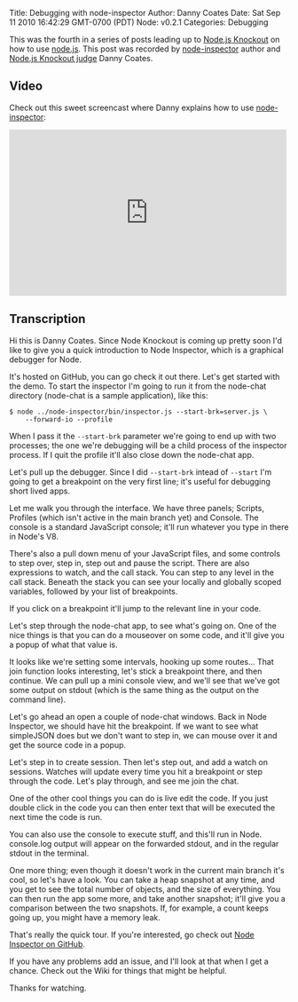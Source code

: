 Title: Debugging with node-inspector
Author: Danny Coates
Date: Sat Sep 11 2010 16:42:29 GMT-0700 (PDT)
Node: v0.2.1
Categories: Debugging

This was the fourth in a series of posts leading up
to [Node.js Knockout](http://nodeknockout.com/) on how to
use [node.js](http://nodejs.org/). This post was recorded
by [node-inspector](http://github.com/dannycoates/node-inspector) author
and [Node.js Knockout judge](http://nodeknockout.com/judging#danny_coates) Danny Coates.

## Video

Check out this sweet screencast where Danny explains how to use
[node-inspector](http://github.com/dannycoates/node-inspector):

<object height="300" width="500"><param name="movie" value="http://www.youtube.com/v/AOnK3NVnxL8&hl=en&fs=1&hd=1" /></param><param name="wmode" value="window" /><param name="allowFullScreen" value="true" /></param><param name="allowscriptaccess" value="always" /></param><embed src="http://www.youtube.com/v/AOnK3NVnxL8&hl=en&fs=1&hd=1" allowfullscreen="true" type="application/x-shockwave-flash" allowscriptaccess="always" wmode="window" height="300" width="500"></embed></object>

## Transcription

Hi this is Danny Coates. Since Node Knockout is coming up pretty soon I'd like to give you a quick introduction to Node Inspector, which is a graphical debugger for Node.

It's hosted on GitHub, you can go check it out there. Let's get started with the demo. To start the inspector I'm going to run it from the node-chat directory (node-chat is a sample application), like this:

    $ node ../node-inspector/bin/inspector.js --start-brk=server.js \
        --forward-io --profile

When I pass it the `--start-brk` parameter we're going to end up with two processes; the one we're debugging will be a child process of the inspector process. If I quit the profile it'll also close down the node-chat app.

Let's pull up the debugger. Since I did `--start-brk` intead of `--start` I'm going to get a breakpoint on the very first line; it's useful for debugging short lived apps.

Let me walk you through the interface. We have three panels; Scripts, Profiles (which isn't active in the main branch yet) and Console. The console is a standard JavaScript console; it'll run whatever you type in there in Node's V8.

There's also a pull down menu of your JavaScript files, and some controls to step over, step in, step out and pause the script. There are also expressions to watch, and the call stack. You can step to any level in the call stack. Beneath the stack you can see your locally and globally scoped variables, followed by your list of breakpoints.

If you click on a breakpoint it'll jump to the relevant line in your code.

Let's step through the node-chat app, to see what's going on. One of the nice things is that you can do a mouseover on some code, and it'll give you a popup of what that value is.

It looks like we're setting some intervals, hooking up some routes... That join function looks interesting, let's stick a breakpoint there, and then continue. We can pull up a mini console view, and we'll see that we've got some output on stdout (which is the same thing as the output on the command line).

Let's go ahead an open a couple of node-chat windows. Back in Node Inspector, we should have hit the breakpoint. If we want to see what simpleJSON does but we don't want to step in, we can mouse over it and get the source code in a popup.

Let's step in to create session. Then let's step out, and add a watch on sessions. Watches will update every time you hit a breakpoint or step through the code. Let's play through, and see me join the chat.

One of the other cool things you can do is live edit the code. If you just double click in the code you can then enter text that will be executed the next time the code is run.

You can also use the console to execute stuff, and this'll run in Node. console.log output will appear on the forwarded stdout, and in the regular stdout in the terminal.

One more thing; even though it doesn't work in the current main branch it's cool, so let's have a look. You can take a heap snapshot at any time, and you get to see the total number of objects, and the size of everything. You can then run the app some more, and take another snapshot; it'll give you a comparison between the two snapshots. If, for example, a count keeps going up, you might have a memory leak.

That's really the quick tour. If you're interested, go check out [Node Inspector on GitHub](https://github.com/dannycoates/node-inspector).

If you have any problems add an issue, and I'll look at that when I get a chance. Check out the Wiki for things that might be helpful.

Thanks for watching.
